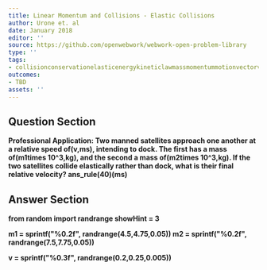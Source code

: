 ```yaml
---
title: Linear Momentum and Collisions - Elastic Collisions
author: Urone et. al
date: January 2018
editor: ''
source: https://github.com/openwebwork/webwork-open-problem-library
type: ''
tags:
- collisionconservationelasticenergykineticlawmassmomentummotionvectorvelocity
outcomes:
- TBD
assets: ''
---
```


## Question Section 

<b>
<b>Professional Application:<b> Two manned satellites approach one another at a relative speed of(v,ms), intending to dock. The first has a mass of(m1times 10^3,kg), and the second a mass of(m2times 10^3,kg). If the two satellites collide elastically rather than dock,
what is their final relative velocity?
ans_rule(40)(ms)



## Answer Section

from random import randrange
showHint = 3

m1 = sprintf("%0.2f", randrange(4.5,4.75,0.05))
m2 = sprintf("%0.2f", randrange(7.5,7.75,0.05))

v = sprintf("%0.3f", randrange(0.2,0.25,0.005))
